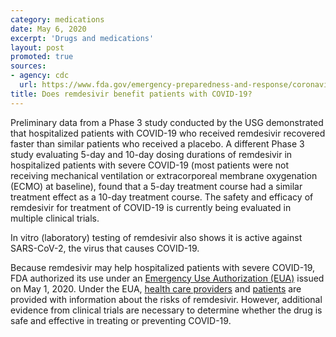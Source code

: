 ```yaml
---
category: medications
date: May 6, 2020
excerpt: 'Drugs and medications'
layout: post
promoted: true
sources:
- agency: cdc
  url: https://www.fda.gov/emergency-preparedness-and-response/coronavirus-disease-2019-covid-19/coronavirus-disease-2019-covid-19-frequently-asked-questions#5ebcd92778fc0
title: Does remdesivir benefit patients with COVID-19?
---
```


Preliminary data from a Phase 3 study conducted by the USG demonstrated that hospitalized patients with COVID-19 who received remdesivir recovered faster than similar patients who received a placebo. A different Phase 3 study evaluating 5-day and 10-day dosing durations of remdesivir in hospitalized patients with severe COVID-19 (most patients were not receiving mechanical ventilation or extracorporeal membrane oxygenation (ECMO) at baseline), found that a 5-day treatment course had a similar treatment effect as a 10-day treatment course. The safety and efficacy of remdesivir for treatment of COVID-19 is currently being evaluated in multiple clinical trials.

In vitro (laboratory) testing of remdesivir also shows it is active against SARS-CoV-2, the virus that causes COVID-19.

Because remdesivir may help hospitalized patients with severe COVID-19, FDA authorized its use under an [Emergency Use Authorization (EUA)](https://www.fda.gov/emergency-preparedness-and-response/mcm-legal-regulatory-and-policy-framework/emergency-use-authorization) issued on May 1, 2020. Under the EUA, [health care providers](https://www.fda.gov/media/137566/download) and [patients](https://www.fda.gov/media/137565/download) are provided with information about the risks of remdesivir. However, additional evidence from clinical trials are necessary to determine whether the drug is safe and effective in treating or preventing COVID-19.